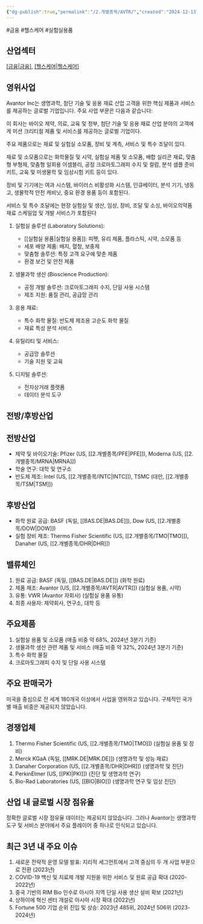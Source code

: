 ```yaml
---
{"dg-publish":true,"permalink":"/2.개별종목/AVTR/","created":"2024-12-13T21:47:21.512+09:00","updated":"2025-06-03T20:05:57.822+09:00"}
---
```


#금융 #헬스케어 #실험실용품

## 산업섹터

[[금융\|금융]](Financials), [[헬스케어\|헬스케어]](Healthcare)

## 영위사업

Avantor Inc는 생명과학, 첨단 기술 및 응용 재료 산업 고객을 위한 핵심 제품과 서비스를 제공하는 글로벌 기업입니다. 주요 사업 부문은 다음과 같습니다:

이 회사는 바이오 제약, 의료, 교육 및 정부, 첨단 기술 및 응용 재료 산업 분야의 고객에게 미션 크리티컬 제품 및 서비스를 제공하는 글로벌 기업이다.  

주요 제품으로는 재료 및 실험실 소모품, 장비 및 계측, 서비스 및 특수 조달이 있다.  
  
재료 및 소모품으로는 화학물질 및 시약, 실험실 제품 및 소모품, 배합 실리콘 재료, 맞춤형 부형제, 맞춤형 일회용 어셈블리, 공정 크로마토그래피 수지 및 컬럼, 분석 샘플 준비 키트, 교육 및 미생물학 및 임상시험 키트 등이 있다.  

장비 및 기기에는 여과 시스템, 바이러스 비활성화 시스템, 인큐베이터, 분석 기기, 냉동고, 생물학적 안전 캐비닛, 중요 환경 용품 등이 포함된다.  
  
서비스 및 특수 조달에는 현장 실험실 및 생산, 임상, 장비, 조달 및 소싱, 바이오의약품 재료 스케일업 및 개발 서비스가 포함된다

1. 실험실 솔루션 (Laboratory Solutions):
    
    - [[실험실 용품\|실험실 용품]]: 피펫, 유리 제품, 플라스틱, 시약, 소모품 등
    - 세포 배양 제품: 배지, 혈청, 보충제
    - 맞춤형 솔루션: 특정 고객 요구에 맞춘 제품
    - 환경 보건 및 안전 제품
    
2. 생물과학 생산 (Bioscience Production):
    
    - 공정 개발 솔루션: 크로마토그래피 수지, 단일 사용 시스템
    - 제조 지원: 품질 관리, 공급망 관리
    
3. 응용 재료:
    
    - 특수 화학 물질: 반도체 제조용 고순도 화학 물질
    - 재료 특성 분석 서비스
    
4. 유틸리티 및 서비스:
    
    - 공급망 솔루션
    - 기술 지원 및 교육
    
5. 디지털 솔루션:
    
    - 전자상거래 플랫폼
    - 데이터 분석 도구
    

## 전방/후방산업

## 전방산업

- 제약 및 바이오기술: Pfizer (US, [[2.개별종목/PFE\|PFE]]), Moderna (US, [[2.개별종목/MRNA\|MRNA]])
- 학술 연구: 대학 및 연구소
- 반도체 제조: Intel (US, [[2.개별종목/INTC\|INTC]]), TSMC (대만, [[2.개별종목/TSM\|TSM]])

## 후방산업

- 화학 원료 공급: BASF (독일, [[BAS.DE\|BAS.DE]]), Dow (US, [[2.개별종목/DOW\|DOW]])
- 실험 장비 제조: Thermo Fisher Scientific (US, [[2.개별종목/TMO\|TMO]]), Danaher (US, [[2.개별종목/DHR\|DHR]])

## 밸류체인

1. 원료 공급: BASF (독일, [[BAS.DE\|BAS.DE]]) (화학 원료)
2. 제품 제조: Avantor (US, [[2.개별종목/AVTR\|AVTR]]) (실험실 용품, 시약)
3. 유통: VWR (Avantor 자회사) (실험실 용품 유통)
4. 최종 사용자: 제약회사, 연구소, 대학 등

## 주요제품

1. 실험실 용품 및 소모품 (매출 비중 약 68%, 2024년 3분기 기준)
2. 생물과학 생산 관련 제품 및 서비스 (매출 비중 약 32%, 2024년 3분기 기준)
3. 특수 화학 물질
4. 크로마토그래피 수지 및 단일 사용 시스템

## 주요 판매국가

미국을 중심으로 전 세계 180개국 이상에서 사업을 영위하고 있습니다. 구체적인 국가별 매출 비중은 제공되지 않았습니다.

## 경쟁업체

1. Thermo Fisher Scientific (US, [[2.개별종목/TMO\|TMO]]) (실험실 용품 및 장비)
2. Merck KGaA (독일, [[MRK.DE\|MRK.DE]]) (생명과학 및 성능 재료)
3. Danaher Corporation (US, [[2.개별종목/DHR\|DHR]]) (생명과학 및 진단)
4. PerkinElmer (US, [[PKI\|PKI]]) (진단 및 생명과학 연구)
5. Bio-Rad Laboratories (US, [[BIO\|BIO]]) (생명과학 연구 및 임상 진단)

## 산업 내 글로벌 시장 점유율

정확한 글로벌 시장 점유율 데이터는 제공되지 않았습니다. 그러나 Avantor는 생명과학 도구 및 서비스 분야에서 주요 플레이어 중 하나로 인식되고 있습니다.

## 최근 3년 내 주요 이슈

1. 새로운 전략적 운영 모델 발표: 지리적 세그먼트에서 고객 중심의 두 개 사업 부문으로 전환 (2023년)
2. COVID-19 백신 및 치료제 개발 지원을 위한 서비스 및 원료 공급 확대 (2020-2022년)
3. 중국 기반의 RIM Bio 인수로 아시아 지역 단일 사용 생산 설비 확보 (2021년)
4. 상하이에 혁신 센터 개설로 아시아 시장 확대 (2022년)
5. Fortune 500 기업 순위 진입 및 상승: 2023년 485위, 2024년 506위 (2023-2024년)